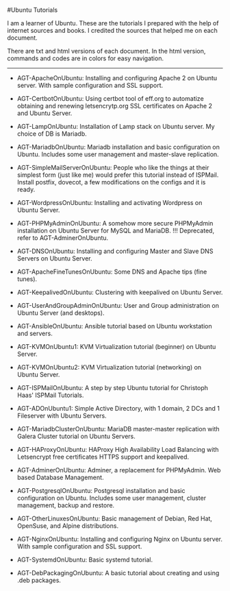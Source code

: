 #Ubuntu Tutorials

I am a learner of Ubuntu. These are the tutorials I prepared with the help of internet sources and books. I credited the sources that helped me on each document.

There are txt and html versions of each document. In the html version, commands and codes are in colors for easy navigation.

---

- AGT-ApacheOnUbuntu: Installing and configuring Apache 2 on Ubuntu server. With sample configuration and SSL support.

- AGT-CertbotOnUbuntu: Using certbot tool of eff.org to automatize obtaining and renewing letsencrytp.org SSL certificates on Apache 2 and Ubuntu Server.

- AGT-LampOnUbuntu: Installation of Lamp stack on Ubuntu server. My choice of DB is Mariadb.

- AGT-MariadbOnUbuntu: Mariadb installation and basic configuration on Ubuntu. Includes some user management and master-slave replication.

- AGT-SimpleMailServerOnUbuntu: People who like the things at their simplest form (just like me) would prefer this tutorial instead of ISPMail. Install postfix, dovecot, a few modifications on the configs and it is ready.

- AGT-WordpressOnUbuntu: Installing and activating Wordpress on Ubuntu Server.

- AGT-PHPMyAdminOnUbuntu: A somehow more secure PHPMyAdmin installation on Ubuntu Server for MySQL and MariaDB. !!! Deprecated, refer to AGT-AdminerOnUbuntu.

- AGT-DNSOnUbuntu: Installing and configuring Master and Slave DNS Servers on Ubuntu Server.

- AGT-ApacheFineTunesOnUbuntu: Some DNS and Apache tips (fine tunes).

- AGT-KeepalivedOnUbuntu: Clustering with keepalived on Ubuntu Server.

- AGT-UserAndGroupAdminOnUbuntu: User and Group administration on Ubuntu Server (and desktops).

- AGT-AnsibleOnUbuntu: Ansible tutorial based on Ubuntu workstation and servers.

- AGT-KVMOnUbuntu1: KVM Virtualization tutorial (beginner) on Ubuntu Server. 

- AGT-KVMOnUbuntu2: KVM Virtualization tutorial (networking) on Ubuntu Server. 

- AGT-ISPMailOnUbuntu: A step by step Ubuntu tutorial for Christoph Haas' ISPMail Tutorials.

- AGT-ADOnUbuntu1: Simple Active Directory, with 1 domain, 2 DCs and 1 Fileserver with Ubuntu Servers.

- AGT-MariadbClusterOnUbuntu: MariaDB master-master replication with Galera Cluster tutorial on Ubuntu Servers.

- AGT-HAProxyOnUbuntu: HAProxy High Availability Load Balancing with Letsencrypt free certificates HTTPS support and keepalived.
 
- AGT-AdminerOnUbuntu: Adminer, a replacement for PHPMyAdmin. Web based Database Management.

- AGT-PostgresqlOnUbuntu: Postgresql installation and basic configuration on Ubuntu. Includes some user management, cluster management, backup and restore.

- AGT-OtherLinuxesOnUbuntu: Basic management of Debian, Red Hat, OpenSuse, and Alpine distributions.

- AGT-NginxOnUbuntu: Installing and configuring Nginx on Ubuntu server. With sample configuration and SSL support.

- AGT-SystemdOnUbuntu: Basic systemd tutorial.

- AGT-DebPackagingOnUbuntu: A basic tutorial about creating and using .deb packages.
